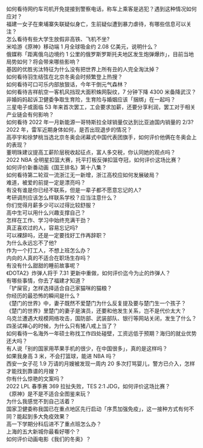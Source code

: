 如何看待网约车司机开免提接到警察电话，称车上乘客是逃犯？遇到这种情况如何应对？  
福建一女子在柬埔寨失联疑似身亡，生前疑似遭到暴力虐待，有哪些信息可以关注？  
怎么看待有些大学生放假非高铁、飞机不坐?  
米哈游《原神》移动端 1 月全球吸金约 2.08 亿美元，说明什么？  
俄媒称「距离俄乌边境约 1 公里的俄罗斯罗斯托夫地区发生炮弹爆炸」，目前当地局势如何？将会带来哪些影响？  
基因的优胜劣汰特征为什么没有把世界上所有丑的人完全淘汰掉？  
如何看待羽生结弦在北京冬奥会时频繁登上热搜？  
如何看待可口可乐内部放狠话，今年干倒元气森林？  
如何看待吉祥航空一客机风挡现大面积蛛网裂纹，7 分钟下降 4300 米备降武汉？  
非婚妈妈起诉卫健委争取生育险，生育险与婚姻应该「捆绑」在一起吗？  
三星电子或面临 53 年来首次罢工，工会要求加薪，还要分享利润，罢工对于相关产业链会有何影响？  
如何看待 2022 年一月新能源一哥特斯拉全球销量仅达到比亚迪国内销量的 2/3?  
2022 年，雷军近期身体如何，是否出现退步的情况？  
高亭宇和徐梦桃当选北京冬奥会闭幕式中国代表团旗手，如何评价他俩在冬奥会上的表现？  
董明珠建议提高工薪阶层税收起征点，富人多交税，你认同她的观点吗？  
2022 NBA 全明星扣篮大赛，托平打板反弹扣篮夺冠，如何评价这场比赛？  
如何评价新番动画《国王排名》第十八集？  
如何看待第二轮双一流浙江无一新增，浙江高校应如何发展破局？  
难道，被爱的前提一定是漂亮吗？  
有没有谁是你已经不联系，但是一辈子都不愿意忘记的人?  
考研调剂应该怎么样联系学校？应当注意什么？  
你们觉得月薪多少可以过得比较舒服？  
高中生可以用什么兴趣支撑自己？  
怎样在工作、学习中始终充满干劲？  
真正喜欢过的人，容易忘记吗?  
可以裸辞吗，还是一定要找好工作再辞职？  
为什么永远忘不了他?  
作为一个打工人，不想上班怎么办？  
内向的人真的不适合在职场生存吗？  
有没有什么甜甜的睡前故事呢？  
《DOTA2》炸弹人将于 7.31 更新中重做，如何评价迄今为止的炸弹人？  
有哪些事情，你去了福建才知道？  
「铲屎官」怎样选择适合自己家猫咪的猫粮？  
你经历的最恐怖的瞬间是什么 ?  
《楚门的世界》中，妻子既然不爱楚门为什么反复提及要与楚门生一个孩子？  
《楚门的世界》里楚门的妻子是演员，还要和他发生关系，岂不是代价太大？  
乌克兰遭遇大规模网络攻击，国防部、武装部队、银行等网站关闭，发生了什么？  
四圣试禅心的时候，为什么只有猪八戒上当了？  
如何看待一名海外一年硕士称找工作四处碰壁，工资远低于预期？海归的就业优势还大吗？  
有人说「别的国家用苹果手机的很少，在中国很多」，真的是这样吗？  
如果我身高 3 米，不会打篮球，能进 NBA 吗？  
西安一女子花 1.9 万请的月嫂被发现一周内 20 多次打骂婴儿，警方已介入，怎样才能找到靠谱的月嫂？  
你有什么惊艳的文案吗？  
2022 LPL 春季赛 369 拉扯失败，TES 2:1 JDG，如何评价这场比赛？  
《原神》是不是不适合全图鉴来玩？  
为什么我感觉不到自己活着？  
国家卫健委称我国已在重点地区先行启动「序贯加强免疫」，这一接种方式有何不同？能起到多大免疫效果？  
高一下学期分科后进不了重点班怎么办？  
上海的五大新城你最看好哪个？  
如何评价动画电影《我们的冬奥》？  
